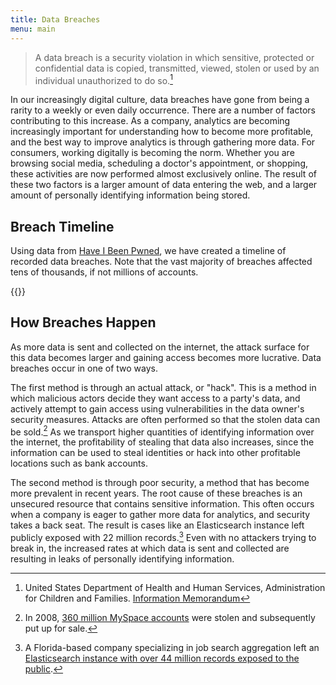 ```yaml
---
title: Data Breaches
menu: main
---
```


> A data breach is a security violation in which sensitive, protected or
> confidential data is copied, transmitted, viewed, stolen or used by an
> individual unauthorized to do so.[^data-breach-definition]

In our increasingly digital culture, data breaches have gone from being a rarity
to a weekly or even daily occurrence. There are a number of factors contributing
to this increase. As a company, analytics are becoming increasingly important
for understanding how to become more profitable, and the best way to improve
analytics is through gathering more data. For consumers, working digitally is
becoming the norm. Whether you are browsing social media, scheduling a doctor's
appointment, or shopping, these activities are now performed almost exclusively
online. The result of these two factors is a larger amount of data entering the
web, and a larger amount of personally identifying information being stored.

## Breach Timeline

Using data from [Have I Been Pwned](https://haveibeenpwned.com), we have
created a timeline of recorded data breaches. Note that the vast majority of
breaches affected tens of thousands, if not millions of accounts.

{{<breach-timeline>}}

## How Breaches Happen

As more data is sent and collected on the internet, the attack surface for this
data becomes larger and gaining access becomes more lucrative. Data breaches
occur in one of two ways.

The first method is through an actual attack, or "hack". This is a method in
which malicious actors decide they want access to a party's data, and actively
attempt to gain access using vulnerabilities in the data owner's security
measures. Attacks are often performed so that the stolen data can be
sold.[^myspace] As we transport higher quantities of identifying information
over the internet, the profitability of stealing that data also increases, since
the information can be used to steal identities or hack into other profitable
locations such as bank accounts.

The second method is through poor security, a method that has become more
prevalent in recent years. The root cause of these breaches is an unsecured
resource that contains sensitive information. This often occurs when a company
is eager to gather more data for analytics, and security takes a back seat. The
result is cases like an Elasticsearch instance left publicly exposed with 22
million records.[^elasticsearch] Even with no attackers trying to break in, the
increased rates at which data is sent and collected are resulting in leaks of
personally identifying information.


[^data-breach-definition]:
    United States Department of Health and Human Services, Administration for
    Children and Families.
    [Information Memorandum](https://www.acf.hhs.gov/sites/default/files/cb/im1504.pdf)

[^elasticsearch]:
    A Florida-based company specializing in job search aggregation left an
    [Elasticsearch instance with over 44 million records exposed to the public](https://blog.hacken.io/how-sensitive-is-your-non-sensitive-data).
    
[^myspace]:
    In 2008, [360 million MySpace accounts](https://motherboard.vice.com/en_us/article/pgkk8v/427-million-myspace-passwords-emails-data-breach)
    were stolen and subsequently put up for sale.
